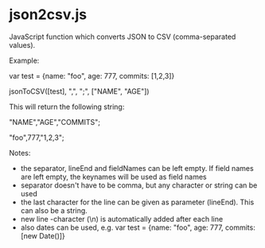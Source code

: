 json2csv.js
===========

JavaScript function which converts JSON to CSV (comma-separated values).

Example:

var test = {name: "foo", age: 777, commits: [1,2,3]}

jsonToCSV([test], ",", ";", ["NAME", "AGE"])

This will return the following string:


"NAME","AGE","COMMITS";

"foo",777,"1,2,3";


Notes:
* the separator, lineEnd and fieldNames can be left empty. If field names are left empty, the keynames will be used as field names
* separator doesn't have to be comma, but any character or string can be used
* the last character for the line can be given as parameter (lineEnd). This can also be a string.
* new line -character (\n) is automatically added after each line
* also dates can be used, e.g. var test = {name: "foo", age: 777, commits: [new Date()]}
